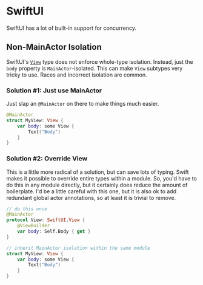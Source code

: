 # SwiftUI

SwiftUI has a lot of built-in support for concurrency.

## Non-MainActor Isolation

SwiftUI's [`View`](https://developer.apple.com/documentation/swiftui/view) type does not enforce whole-type isolation. Instead, just the `body` property is `MainActor`-isolated. This can make `View` subtypes very tricky to use. Races and incorrect isolation are common.

### Solution #1: Just use MainActor

Just slap an `@MainActor` on there to make things much easier.

```swift
@MainActor
struct MyView: View {
    var body: some View {
        Text("Body")
    }
}
```

### Solution #2: Override View

This is a little more radical of a solution, but can save lots of typing. Swift makes it possible to override entire types within a module. So, you'd have to do this in any module directly, but it certainly does reduce the amount of boilerplate. I'd be a little careful with this one, but it is also ok to add redundant global actor annotations, so at least it is trivial to remove.

```swift
// do this once
@MainActor
protocol View: SwiftUI.View {
    @ViewBuilder
    var body: Self.Body { get }
}

// inherit MainActor isolation within the same module
struct MyView: View {
    var body: some View {
        Text("Body")
    }
}
```
